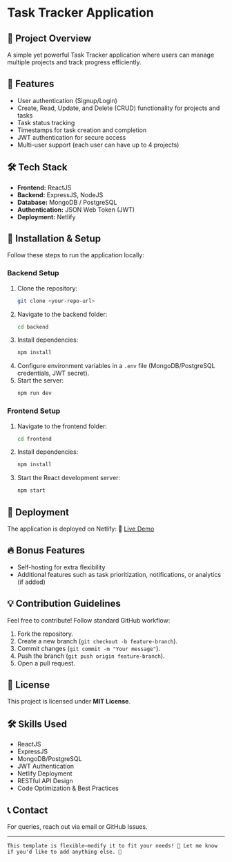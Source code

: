 # Task Tracker Application

## 🚀 Project Overview
A simple yet powerful Task Tracker application where users can manage multiple projects and track progress efficiently.

## 🌟 Features
- User authentication (Signup/Login)
- Create, Read, Update, and Delete (CRUD) functionality for projects and tasks
- Task status tracking
- Timestamps for task creation and completion
- JWT authentication for secure access
- Multi-user support (each user can have up to 4 projects)

## 🛠 Tech Stack
- **Frontend:** ReactJS
- **Backend:** ExpressJS, NodeJS
- **Database:** MongoDB / PostgreSQL
- **Authentication:** JSON Web Token (JWT)
- **Deployment:** Netlify

## 🔧 Installation & Setup
Follow these steps to run the application locally:

### Backend Setup
1. Clone the repository:
   ```sh
   git clone <your-repo-url>
   ```
2. Navigate to the backend folder:
   ```sh
   cd backend
   ```
3. Install dependencies:
   ```sh
   npm install
   ```
4. Configure environment variables in a `.env` file (MongoDB/PostgreSQL credentials, JWT secret).
5. Start the server:
   ```sh
   npm run dev
   ```

### Frontend Setup
1. Navigate to the frontend folder:
   ```sh
   cd frontend
   ```
2. Install dependencies:
   ```sh
   npm install
   ```
3. Start the React development server:
   ```sh
   npm start
   ```

## 🚀 Deployment
The application is deployed on Netlify:
🔗 [Live Demo](https://luminous-cheesecake-07305e.netlify.app/)

## 🔥 Bonus Features
- Self-hosting for extra flexibility
- Additional features such as task prioritization, notifications, or analytics (if added)

## 💡 Contribution Guidelines
Feel free to contribute! Follow standard GitHub workflow:
1. Fork the repository.
2. Create a new branch (`git checkout -b feature-branch`).
3. Commit changes (`git commit -m "Your message"`).
4. Push the branch (`git push origin feature-branch`).
5. Open a pull request.

## 📜 License
This project is licensed under **MIT License**.

## 🛠 Skills Used
- ReactJS
- ExpressJS
- MongoDB/PostgreSQL
- JWT Authentication
- Netlify Deployment
- RESTful API Design
- Code Optimization & Best Practices

## 📞 Contact
For queries, reach out via email or GitHub Issues.

---
```
This template is flexible—modify it to fit your needs! 📌 Let me know if you'd like to add anything else. 🚀

